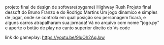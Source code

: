 projeto final de design de software(pygame)
Highway Rush
Projeto final dessoft do Bruno Franzo e do Rodrigo Martins
Um jogo dinamico e simples de jogar, onde se controla em qual posição seu personagem ficará, e alguns carros atrapalharam sua jornada!
Vá no arquivo com nome "jogo.py" e aperte o botão de play no canto superior direito do Vs code

link do gameplay:
https://youtu.be/9luOh2AgJxw
